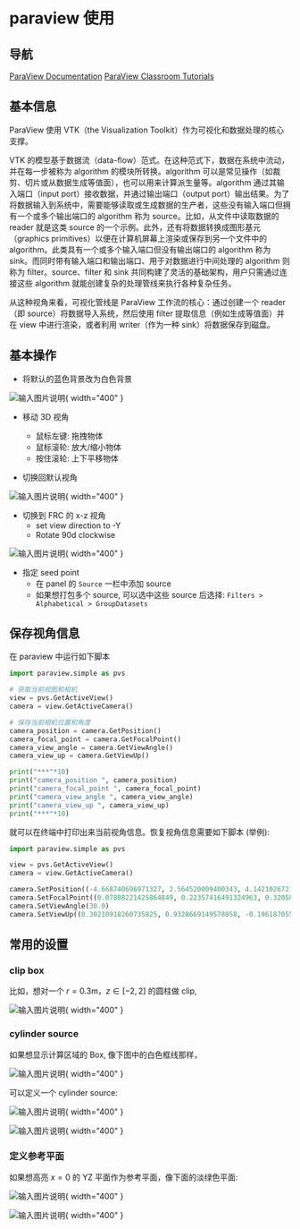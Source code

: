 # paraview 使用

## 导航
[ParaView Documentation](https://docs.paraview.org/en/latest/index.html)
[ParaView Classroom Tutorials](https://www.paraview.org/Wiki/SNL_ParaView_Tutorials)

## 基本信息

ParaView 使用 VTK（the Visualization Toolkit）作为可视化和数据处理的核心支撑。

VTK 的模型基于数据流（data-flow）范式。在这种范式下，数据在系统中流动，并在每一步被称为 algorithm 的模块所转换。algorithm 可以是常见操作（如裁剪、切片或从数据生成等值面），也可以用来计算派生量等。algorithm 通过其输入端口（input port）接收数据，并通过输出端口（output port）输出结果。为了将数据输入到系统中，需要能够读取或生成数据的生产者，这些没有输入端口但拥有一个或多个输出端口的 algorithm 称为 source。比如，从文件中读取数据的 reader 就是这类 source 的一个示例。此外，还有将数据转换成图形基元（graphics primitives）以便在计算机屏幕上渲染或保存到另一个文件中的 algorithm。此类具有一个或多个输入端口但没有输出端口的 algorithm 称为 sink。而同时带有输入端口和输出端口、用于对数据进行中间处理的 algorithm 则称为 filter。source、filter 和 sink 共同构建了灵活的基础架构，用户只需通过连接这些 algorithm 就能创建复杂的处理管线来执行各种复杂任务。


从这种视角来看，可视化管线是 ParaView 工作流的核心：通过创建一个 reader（即 source）将数据导入系统，然后使用 filter 提取信息（例如生成等值面）并在 view 中进行渲染，或者利用 writer（作为一种 sink）将数据保存到磁盘。


## 基本操作

* 将默认的蓝色背景改为白色背景

![输入图片说明](https://github.com/ymma98/picx-images-hosting/raw/master/20250209/image.2yyh0vzztr.webp){ width="400" }

* 移动 3D 视角
	* 鼠标左键: 拖拽物体
	* 鼠标滚轮: 放大/缩小物体
	* 按住滚轮: 上下平移物体

* 切换回默认视角

![输入图片说明](https://github.com/ymma98/picx-images-hosting/raw/master/20250209/image.4g4m2npufo.webp){ width="400" }

* 切换到 FRC 的 x-z 视角
	* set view direction to -Y
	* Rotate 90d clockwise

![输入图片说明](https://github.com/ymma98/picx-images-hosting/raw/master/20250209/image.9dd2xt9f2b.webp){ width="400" }

* 指定 seed point
	* 在 panel 的 `Source` 一栏中添加 source
	* 如果想打包多个 source, 可以选中这些 source 后选择: `Filters > Alphabetical > GroupDatasets`

## 保存视角信息

在 paraview 中运行如下脚本

```python
import paraview.simple as pvs

# 获取当前视图和相机
view = pvs.GetActiveView()
camera = view.GetActiveCamera()

# 保存当前相机位置和角度
camera_position = camera.GetPosition()
camera_focal_point = camera.GetFocalPoint()
camera_view_angle = camera.GetViewAngle()
camera_view_up = camera.GetViewUp()

print("***"*10)
print("camera_position ", camera_position)
print("camera_focal_point ", camera_focal_point)
print("camera_view_angle ", camera_view_angle)
print("camera_view_up ", camera_view_up)
print("***"*10)
```

就可以在终端中打印出来当前视角信息。恢复视角信息需要如下脚本 (举例):

```python
import paraview.simple as pvs

view = pvs.GetActiveView()
camera = view.GetActiveCamera()

camera.SetPosition((-4.668740696971327, 2.564520009400343, 4.142102672113201))
camera.SetFocalPoint((0.07808221425864849, 0.22357416491324963, 0.32058582292675847))
camera.SetViewAngle(30.0)
camera.SetViewUp((0.30210918260735825, 0.9328669149578858, -0.19618705553952975))
```

## 常用的设置

### clip box

比如，想对一个 $r=0.3$m，$z\in[-2,2]$ 的圆柱做 clip, 

![输入图片说明](https://github.com/ymma98/picx-images-hosting/raw/master/20250311/image.5c14omq0pk.webp){ width="400" }


### cylinder source 

如果想显示计算区域的 Box, 像下图中的白色框线那样，

![输入图片说明](https://github.com/ymma98/picx-images-hosting/raw/master/20250311/image.8ades570ik.webp){ width="400" }

可以定义一个 cylinder source:

![输入图片说明](https://github.com/ymma98/picx-images-hosting/raw/master/20250311/image.3uuzmvx5d5.webp){ width="400" }

![输入图片说明](https://github.com/ymma98/picx-images-hosting/raw/master/20250311/image.8hgmnw13d3.webp){ width="400" }
                                                                                                                                                                                                                                                                                                                                                                                                                                                                                                                                                                                                                                                                                                                                                                                                           

### 定义参考平面

如果想高亮 $x=0$ 的 YZ 平面作为参考平面，像下面的淡绿色平面:

![输入图片说明](https://github.com/ymma98/picx-images-hosting/raw/master/20250311/image.5q7kfiahdm.webp){ width="400" }


![输入图片说明](https://github.com/ymma98/picx-images-hosting/raw/master/20250311/image.26lmppdu4s.webp){ width="400" }

<!--stackedit_data:
eyJoaXN0b3J5IjpbODgzNzEzMzQ5LDU3Njc0NzEwNSwxMDY0MD
M1MTQsLTExMDA4NzQ4NjAsLTkxNjc2MzM1NiwtNjE0OTg5NjQ4
LC0zMjI3MDIxMCwxMjUwNjI1MDksMTYwMTY4ODc1NiwtMzIzMj
EzNzA5LC0xNjIxMzA4Mzg5LC0yMDc2OTYzNzQ0LDM0MTgyMDgy
Niw2MTc0MTUxMDYsOTIxMTQ5NDE0LC0xMjY3MjkzMjk0LC0xMD
A5MjI1ODMzXX0=
-->